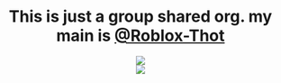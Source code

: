 <div align="center"><h1>
  This is just a group shared org. my main is <a href="https://github.com/Roblox-Thot/">@Roblox-Thot</a>
</h1></div>

<div align="center">
<img align="center" src="https://lanyard.cnrad.dev/api/378746510596243458" /><br>
<img align="center" src="https://user-images.githubusercontent.com/67937010/172744784-e16cebdd-f070-45bd-a0bb-b771ac8dad74.gif" /><br>
</div>
